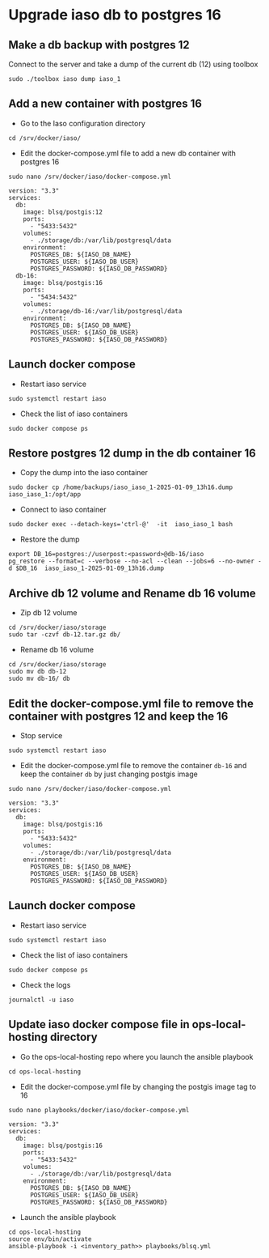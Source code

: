 # Upgrade iaso db to postgres 16


## Make a db backup with postgres 12

Connect to the server and take a dump of the current db (12) using toolbox

```
sudo ./toolbox iaso dump iaso_1
```

## Add a new container with postgres 16

- Go to the Iaso configuration directory
```
cd /srv/docker/iaso/
```

- Edit the docker-compose.yml file to add a new db container with postgres 16
```
sudo nano /srv/docker/iaso/docker-compose.yml
```
```
version: "3.3"
services:
  db:
    image: blsq/postgis:12
    ports:
      - "5433:5432"
    volumes:
      - ./storage/db:/var/lib/postgresql/data
    environment:
      POSTGRES_DB: ${IASO_DB_NAME}
      POSTGRES_USER: ${IASO_DB_USER}
      POSTGRES_PASSWORD: ${IASO_DB_PASSWORD}
  db-16:
    image: blsq/postgis:16
    ports:
      - "5434:5432"
    volumes:
      - ./storage/db-16:/var/lib/postgresql/data
    environment:
      POSTGRES_DB: ${IASO_DB_NAME}
      POSTGRES_USER: ${IASO_DB_USER}
      POSTGRES_PASSWORD: ${IASO_DB_PASSWORD}
```

## Launch docker compose

- Restart iaso service
```
sudo systemctl restart iaso
```
- Check the list of iaso containers
```
sudo docker compose ps
```
## Restore postgres 12 dump in the db container 16

- Copy the dump into the iaso container
```
sudo docker cp /home/backups/iaso_iaso_1-2025-01-09_13h16.dump iaso_iaso_1:/opt/app
```

- Connect to iaso container
```
sudo docker exec --detach-keys='ctrl-@'  -it  iaso_iaso_1 bash
```
- Restore the dump
```
export DB_16=postgres://userpost:<password>@db-16/iaso
pg_restore --format=c --verbose --no-acl --clean --jobs=6 --no-owner -d $DB_16  iaso_iaso_1-2025-01-09_13h16.dump 
```

## Archive db 12 volume and Rename db 16 volume

- Zip db 12 volume
```
cd /srv/docker/iaso/storage
sudo tar -czvf db-12.tar.gz db/
```
- Rename db 16 volume
```
cd /srv/docker/iaso/storage
sudo mv db db-12
sudo mv db-16/ db
``` 
## Edit the docker-compose.yml file to remove the container with postgres 12 and keep the 16 

- Stop service
```
sudo systemctl restart iaso
```
- Edit the docker-compose.yml file to remove the container `db-16`  and keep the container `db` by just changing postgis image
```
sudo nano /srv/docker/iaso/docker-compose.yml
```
```
version: "3.3"
services:
  db:
    image: blsq/postgis:16
    ports:
      - "5433:5432"
    volumes:
      - ./storage/db:/var/lib/postgresql/data
    environment:
      POSTGRES_DB: ${IASO_DB_NAME}
      POSTGRES_USER: ${IASO_DB_USER}
      POSTGRES_PASSWORD: ${IASO_DB_PASSWORD}
```

## Launch docker compose

- Restart iaso service
```
sudo systemctl restart iaso
```
- Check the list of iaso containers
```
sudo docker compose ps
```
- Check the logs 

```
journalctl -u iaso
```

## Update iaso docker compose file in ops-local-hosting directory

- Go the ops-local-hosting repo where you launch the ansible playbook

```
cd ops-local-hosting
```
- Edit the docker-compose.yml file by changing the postgis image tag to 16

```
sudo nano playbooks/docker/iaso/docker-compose.yml
```
```
version: "3.3"
services:
  db:
    image: blsq/postgis:16
    ports:
      - "5433:5432"
    volumes:
      - ./storage/db:/var/lib/postgresql/data
    environment:
      POSTGRES_DB: ${IASO_DB_NAME}
      POSTGRES_USER: ${IASO_DB_USER}
      POSTGRES_PASSWORD: ${IASO_DB_PASSWORD}
```
- Launch the ansible playbook

```
cd ops-local-hosting
source env/bin/activate
ansible-playbook -i <inventory_path>> playbooks/blsq.yml
```

